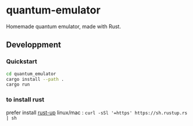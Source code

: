 # quantum-emulator

Homemade quantum emulator, made with Rust.

## Developpment

### Quickstart

```bash
cd quantum_emulator
cargo install --path .
cargo run
```

### to install rust

prefer install [rust-up](https://rust-lang.github.io/rustup/index.html)
linux/mac : `curl -sSl '=https' https://sh.rustup.rs | sh`
